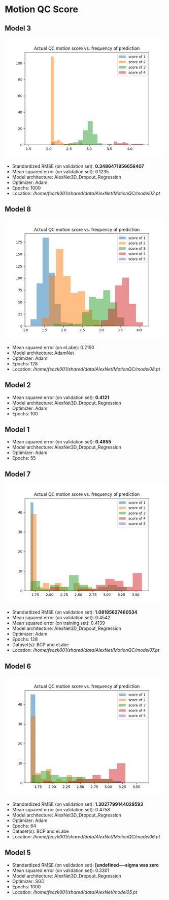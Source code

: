 Motion QC Score
===================

Model 3
-------

![Actual QC motion score vs. frequency of prediction](./img/qc_motion_score_prediction_model_03.png)

* Standardized RMSE (on validation set): **0.3486471956656407**
* Mean squared error (on validation set): 0.1235
* Model architecture: AlexNet3D_Dropout_Regression
* Optimizer: Adam
* Epochs: 1000
* Location: */home/feczk001/shared/data/AlexNet/MotionQC/model03.pt*

Model 8
-------

![Actual QC motion score vs. frequency of prediction](./img/qc_motion_score_prediction_model_08.png)

* Mean squared error (on eLabe): 0.2150
* Model architecture: AdamNet
* Optimizer: Adam
* Epochs: 128
* Location: */home/feczk001/shared/data/AlexNet/MotionQC/model08.pt*

Model 2
-------

* Mean squared error (on validation set): **0.4121**
* Model architecture: AlexNet3D_Dropout_Regression
* Optimizer: Adam
* Epochs: 100

Model 1
-------

* Mean squared error (on validation set): **0.4855**
* Model architecture: AlexNet3D_Dropout_Regression
* Optimizer: Adam
* Epochs: 55

Model 7
-------

![Actual QC motion score vs. frequency of prediction](./img/qc_motion_score_prediction_model_07.png)

* Standardized RMSE (on validation set): **1.08185627460534**
* Mean squared error (on validation set): 0.4542
* Mean squared error (on training set):   0.4139
* Model architecture: AlexNet3D_Dropout_Regression
* Optimizer: Adam
* Epochs: 128
* Dataset(s): BCP and eLabe
* Location: */home/feczk001/shared/data/AlexNet/MotionQC/model07.pt*

Model 6
-------

![Actual QC motion score vs. frequency of prediction](./img/qc_motion_score_prediction_model_06.png)

* Standardized RMSE (on validation set): **1.3027799144029593**
* Mean squared error (on validation set): 0.4758
* Model architecture: AlexNet3D_Dropout_Regression
* Optimizer: Adam
* Epochs: 64
* Dataset(s): BCP and eLabe
* Location: */home/feczk001/shared/data/AlexNet/MotionQC/model06.pt*

Model 5
-------

* Standardized RMSE (on validation set): **[undefined---sigma was zero**
* Mean squared error (on validation set): 0.3301
* Model architecture: AlexNet3D_Dropout_Regression
* Optimizer: SGD
* Epochs: 1000
* Location: */home/feczk001/shared/data/AlexNet/model05.pt*
